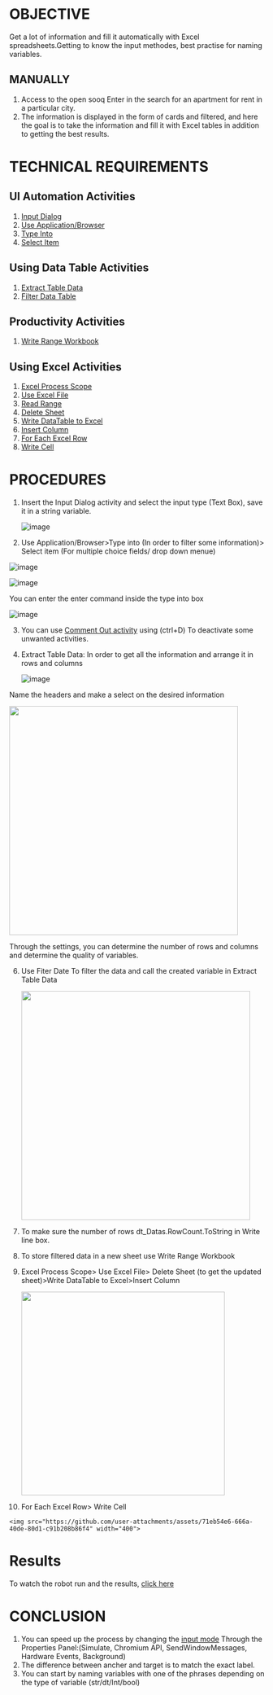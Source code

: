 # OBJECTIVE 
Get a lot of information and fill it automatically with Excel spreadsheets.Getting to know the input methodes, best practise for naming variables.
## MANUALLY
1) Access to the open sooq Enter in the search for an apartment for rent in a particular city.
2) The information is displayed in the form of cards and filtered, and here the goal is to take the information and fill it with Excel tables in addition to getting the best results.
# TECHNICAL REQUIREMENTS
## UI Automation Activities
1) [Input Dialog](https://docs.uipath.com/activities/other/latest/workflow/input-dialog)
2) [Use Application/Browser](https://docs.uipath.com/activities/other/latest/ui-automation%22/n-application-card)
3) [Type Into](https://docs.uipath.com/activities/other/latest/ui-automation%22/type-into)
4) [Select Item](https://docs.uipath.com/activities/other/latest/ui-automation%22/n-select-item)

## Using Data Table Activities
1) [Extract Table Data](https://docs.uipath.com/activities/other/latest/ui-automation%22/n-extract-data)
2) [Filter Data Table](https://docs.uipath.com/ACTIVITIES/other/latest/workflow/filter-data-table)

## Productivity Activities
1) [Write Range Workbook](https://docs.uipath.com/activities/other/latest/productivity/write-range)

## Using Excel Activities
1) [Excel Process Scope](https://docs.uipath.com/activities/other/latest/productivity/excel-process-scope-x)
2) [Use Excel File](https://docs.uipath.com/activities/other/latest/productivity/excel-application-card)
3) [Read Range](https://docs.uipath.com/activities/other/latest/productivity/excel-read-range)
4) [Delete Sheet](https://docs.uipath.com/activities/other/latest/productivity/delete-sheet-x)
5) [Write DataTable to Excel](https://docs.uipath.com/activities/other/latest/productivity/write-range-x)
6) [Insert Column](https://docs.uipath.com/ACTIVITIES/other/latest/productivity/insert-column-x)
7) [For Each Excel Row](https://docs.uipath.com/activities/other/latest/productivity/excel-for-each-row)
8) [Write Cell](https://docs.uipath.com/activities/other/latest/productivity/write-cell-x)
   
# PROCEDURES
1) Insert the Input Dialog activity and select the input type (Text Box), save it in a string variable.
   
   ![image](https://github.com/user-attachments/assets/daf61559-9238-4f73-863e-daa55e8bb919)

2) Use Application/Browser>Type into (In order to filter some information)> Select item (For multiple choice fields/ drop down menue)
   
![image](https://github.com/user-attachments/assets/e6075d28-f3e2-4b32-9d9d-3a9a06c2ad35)

![image](https://github.com/user-attachments/assets/0e212b6b-23ec-423e-aebf-6e33d27ba284)

You can enter the enter command inside the type into box

![image](https://github.com/user-attachments/assets/54b87c9c-0502-471b-a9c5-5aff2a1c435a)


3) You can use [Comment Out activity](https://docs.uipath.com/activities/other/latest/workflow/comment-out) using (ctrl+D) To deactivate some unwanted activities.

   
4) Extract Table Data: In order to get all the information and arrange it in rows and columns

   
   ![image](https://github.com/user-attachments/assets/43f6f080-271e-4589-aafe-366f62834d7c)

Name the headers and make a select on the desired information


   <img src="https://github.com/user-attachments/assets/1f8744ab-1cf0-46f8-ba4b-22314502901f" width="450">
  

Through the settings, you can determine the number of rows and columns and determine the quality of variables.

6) Use Fiter Date
   To filter the data and call the created variable in Extract Table Data
   
   <img src="https://github.com/user-attachments/assets/e87c697f-3f07-457d-b1fe-d4e6163615ea" width="450">
     

 7) To make sure the number of rows
    dt_Datas.RowCount.ToString in Write line box.

 8) To store filtered data in a new sheet use Write Range Workbook

 9) Excel Process Scope> Use Excel File> Delete Sheet (to get the updated sheet)>Write DataTable to Excel>Insert Column
    
    <img src="https://github.com/user-attachments/assets/8ff56765-21f4-4914-9ead-d3caef3cecb2" width="400">
     


 10) For Each Excel Row> Write Cell
     
    <img src="https://github.com/user-attachments/assets/71eb54e6-666a-40de-80d1-c91b208b86f4" width="400">
   

# Results

To watch the robot run and the results, [click here](https://drive.google.com/file/d/1RoOtBthqJDEtbsbQDnaWWhmtqDQNrfJY/view?usp=drive_link)


# CONCLUSION
1) You can speed up the process by changing the [input mode](https://docs.uipath.com/studio/standalone/2023.4/user-guide/input-methods) Through the  Properties Panel:(Simulate, Chromium API, SendWindowMessages, Hardware Events, Background)
2) The difference between ancher and target is to match the exact label.
3) You can start by naming variables with one of the phrases depending on the type of variable (str/dt/Int/bool)
   
